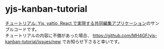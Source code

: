 # yjs-kanban-tutorial

[チュートリアル: Yjs, valtio, React で実現する共同編集アプリケーション]()のサンプルコードです。  
チュートリアルの内容に不備があった場合、 https://github.com/MH4GF/yjs-kanban-tutorial/issues/new でお知らせ下さると幸いです。  
